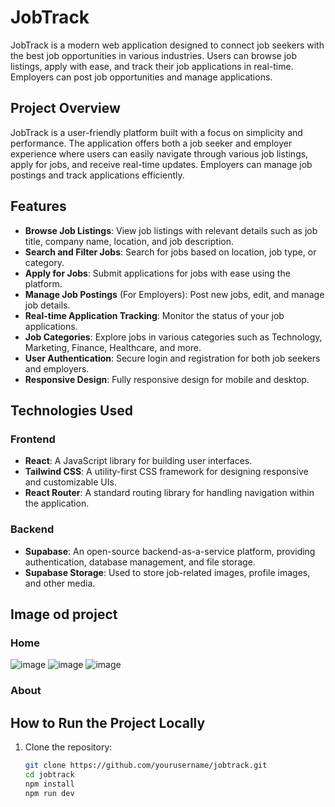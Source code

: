 # JobTrack

JobTrack is a modern web application designed to connect job seekers with the best job opportunities in various industries. Users can browse job listings, apply with ease, and track their job applications in real-time. Employers can post job opportunities and manage applications.

## Project Overview

JobTrack is a user-friendly platform built with a focus on simplicity and performance. The application offers both a job seeker and employer experience where users can easily navigate through various job listings, apply for jobs, and receive real-time updates. Employers can manage job postings and track applications efficiently.

## Features

- **Browse Job Listings**: View job listings with relevant details such as job title, company name, location, and job description.
- **Search and Filter Jobs**: Search for jobs based on location, job type, or category.
- **Apply for Jobs**: Submit applications for jobs with ease using the platform.
- **Manage Job Postings** (For Employers): Post new jobs, edit, and manage job details.
- **Real-time Application Tracking**: Monitor the status of your job applications.
- **Job Categories**: Explore jobs in various categories such as Technology, Marketing, Finance, Healthcare, and more.
- **User Authentication**: Secure login and registration for both job seekers and employers.
- **Responsive Design**: Fully responsive design for mobile and desktop.

## Technologies Used

### Frontend
- **React**: A JavaScript library for building user interfaces.
- **Tailwind CSS**: A utility-first CSS framework for designing responsive and customizable UIs.
- **React Router**: A standard routing library for handling navigation within the application.

### Backend
- **Supabase**: An open-source backend-as-a-service platform, providing authentication, database management, and file storage.
- **Supabase Storage**: Used to store job-related images, profile images, and other media.

## Image od project
### Home
![image](https://github.com/user-attachments/assets/c081a60b-bce3-4206-b60d-6a75ca31e31c)
![image](https://github.com/user-attachments/assets/fb0165eb-cffa-465f-98b2-68f3d504d911)
![image](https://github.com/user-attachments/assets/fcbf571e-9e7c-4b9c-9af1-fc3501ac6537)
### About







## How to Run the Project Locally

1. Clone the repository:
   ```bash
   git clone https://github.com/yourusername/jobtrack.git
   cd jobtrack
   npm install
   npm run dev
